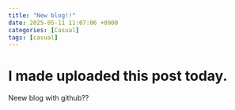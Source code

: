 ```yaml
---
title: "New blog!!"
date: 2025-05-11 11:07:06 +0900
categories: [Casual]
tags: [casual]
---
```


# I made uploaded this post today.

Neew blog with github??
